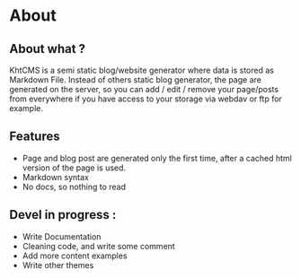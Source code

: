 About
=====

About what ?
---------------

KhtCMS is a semi static blog/website generator where data is stored as Markdown File.
Instead of others static blog generator, the page are generated on the server, so you can add / edit / remove your page/posts from everywhere if you have access to your storage via webdav or ftp for example.


Features
----------
* Page and blog post are generated only the first time, after a cached html version of the page is used.
* Markdown syntax
* No docs, so nothing to read

Devel in progress :
------------------------
* Write Documentation
* Cleaning code, and write some comment
* Add more content examples
* Write other themes